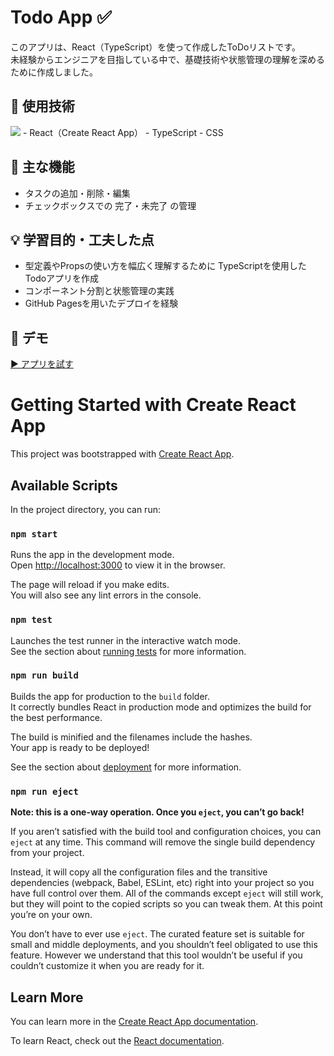 # Todo App ✅

このアプリは、React（TypeScript）を使って作成したToDoリストです。  
未経験からエンジニアを目指している中で、基礎技術や状態管理の理解を深めるために作成しました。

## 🔧 使用技術
<img src="https://img.shields.io/badge/-Node.js-000000.svg?logo=node.js&style=for-the-badge">
- React（Create React App）
- TypeScript
- CSS

## 📝 主な機能
- タスクの追加・削除・編集
- チェックボックスでの 完了・未完了 の管理

## 💡 学習目的・工夫した点
- 型定義やPropsの使い方を幅広く理解するために TypeScriptを使用したTodoアプリを作成
- コンポーネント分割と状態管理の実践
- GitHub Pagesを用いたデプロイを経験

## 🚀 デモ
[▶️ アプリを試す](https://yourusername.github.io/todo-app/)  



# Getting Started with Create React App

This project was bootstrapped with [Create React App](https://github.com/facebook/create-react-app).

## Available Scripts

In the project directory, you can run:

### `npm start`

Runs the app in the development mode.\
Open [http://localhost:3000](http://localhost:3000) to view it in the browser.

The page will reload if you make edits.\
You will also see any lint errors in the console.

### `npm test`

Launches the test runner in the interactive watch mode.\
See the section about [running tests](https://facebook.github.io/create-react-app/docs/running-tests) for more information.

### `npm run build`

Builds the app for production to the `build` folder.\
It correctly bundles React in production mode and optimizes the build for the best performance.

The build is minified and the filenames include the hashes.\
Your app is ready to be deployed!

See the section about [deployment](https://facebook.github.io/create-react-app/docs/deployment) for more information.

### `npm run eject`

**Note: this is a one-way operation. Once you `eject`, you can’t go back!**

If you aren’t satisfied with the build tool and configuration choices, you can `eject` at any time. This command will remove the single build dependency from your project.

Instead, it will copy all the configuration files and the transitive dependencies (webpack, Babel, ESLint, etc) right into your project so you have full control over them. All of the commands except `eject` will still work, but they will point to the copied scripts so you can tweak them. At this point you’re on your own.

You don’t have to ever use `eject`. The curated feature set is suitable for small and middle deployments, and you shouldn’t feel obligated to use this feature. However we understand that this tool wouldn’t be useful if you couldn’t customize it when you are ready for it.

## Learn More

You can learn more in the [Create React App documentation](https://facebook.github.io/create-react-app/docs/getting-started).

To learn React, check out the [React documentation](https://reactjs.org/).
